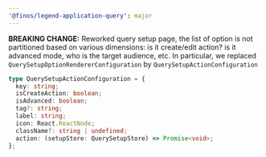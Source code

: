 ```yaml
---
'@finos/legend-application-query': major
---
```


**BREAKING CHANGE:** Reworked query setup page, the list of option is not partitioned based on various dimensions: is it create/edit action? is it advanced mode, who is the target audience, etc. In particular, we replaced `QuerySetupOptionRendererConfiguration` by `QuerySetupActionConfiguration`

```ts
type QuerySetupActionConfiguration = {
  key: string;
  isCreateAction: boolean;
  isAdvanced: boolean;
  tag?: string;
  label: string;
  icon: React.ReactNode;
  className?: string | undefined;
  action: (setupStore: QuerySetupStore) => Promise<void>;
};
```
